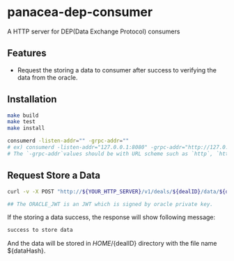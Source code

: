 # panacea-dep-consumer

A HTTP server for DEP(Data Exchange Protocol) consumers

## Features

- Request the storing a data to consumer after success to verifying the data from the oracle.

## Installation

```bash
make build
make test
make install

consumerd -listen-addr="" -grpc-addr=""
# ex) consumerd -listen-addr="127.0.0.1:8080" -grpc-addr="http://127.0.0.1:9090"
# The `-grpc-addr`values should be with URL scheme such as `http`, `https`.
```

## Request Store a Data
```bash
curl -v -X POST "http://${YOUR_HTTP_SERVER}/v1/deals/${dealID}/data/${dataHash}" -H "Authorization: Bearer ${ORACLE_JWT}"

## The ORACLE_JWT is an JWT which is signed by oracle private key.
```
If the storing a data success, the response will show following message:
```bash
success to store data
```

And the data will be stored in $HOME/${dealID} directory with the file name ${dataHash}.